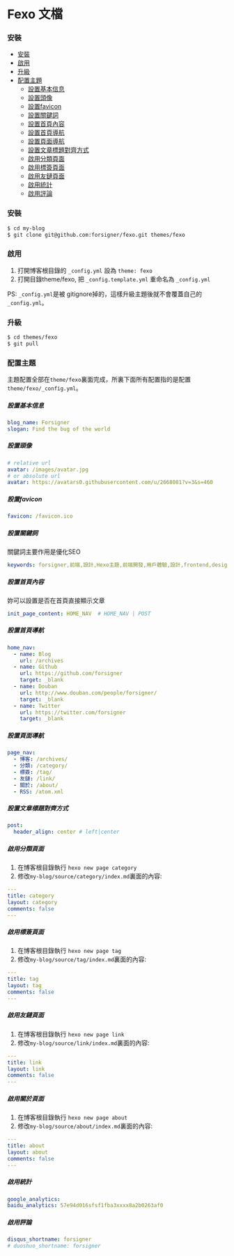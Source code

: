 # Fexo 文檔

### 安裝
- [安裝](#安裝)
- [啟用](#啟用)
- [升級](#升級)
- [配置主題](#配置主題)
  - [設置基本信息](#設置基本信息)
  - [設置頭像](#設置頭像)
  - [設置favicon](#設置favicon)
  - [設置關鍵詞](#設置關鍵詞)
  - [設置首頁內容](#設置首頁內容)
  - [設置首頁導航](#設置首頁導航)
  - [設置頁面導航](#設置頁面導航)
  - [設置文章標題對齊方式](#設置文章標題對齊方式)
  - [啟用分類頁面](#啟用分類頁面)
  - [啟用標簽頁面](#啟用標簽頁面)
  - [啟用友鏈頁面](#啟用友鏈頁面)
  - [啟用統計](#啟用統計)
  - [啟用評論](#啟用評論)


### 安裝

```bash
$ cd my-blog
$ git clone git@github.com:forsigner/fexo.git themes/fexo
```

### 啟用

1. 打開博客根目錄的 `_config.yml` 設為 `theme: fexo`
2. 打開目錄theme/fexo, 把 `_config.template.yml` 重命名為 `_config.yml`

PS: `_config.yml`是被 gitignore掉的，這樣升級主題後就不會覆蓋自己的`_config.yml`。

### 升級

```bash
$ cd themes/fexo
$ git pull
```

### 配置主題

主題配置全部在`theme/fexo`裏面完成，所裏下面所有配置指的是配置`theme/fexo/_config.yml`。

##### 設置基本信息
```yml
blog_name: Forsigner
slogan: Find the bug of the world
```

##### 設置頭像

``` yml
# relative url
avatar: /images/avatar.jpg
# or absolute url
avatar: https://avatars0.githubusercontent.com/u/2668081?v=3&s=460
```

##### 設置favicon

``` yml
favicon: /favicon.ico
```

##### 設置關鍵詞

關鍵詞主要作用是優化SEO

```yml
keywords: forsigner,前端,設計,Hexo主題,前端開發,用戶體驗,設計,frontend,design,nodejs,JavaScript
```

##### 設置首頁內容

妳可以設置是否在首頁直接顯示文章

```yml
init_page_content: HOME_NAV  # HOME_NAV | POST
```

##### 設置首頁導航

```yml
home_nav:
  - name: Blog
    url: /archives
  - name: Github
    url: https://github.com/forsigner
    target: _blank
  - name: Douban
    url: http://www.douban.com/people/forsigner/
    target: _blank
  - name: Twitter
    url: https://twitter.com/forsigner
    target: _blank

```

##### 設置頁面導航

```yml
page_nav:
  - 博客: /archives/
  - 分類: /category/
  - 標簽: /tag/
  - 友鏈: /link/
  - 關於: /about/
  - RSS: /atom.xml
```

##### 設置文章標題對齊方式

```yml
post:
  header_align: center # left|center
```

##### 啟用分類頁面

1. 在博客根目錄執行 `hexo new page category`
2. 修改`my-blog/source/category/index.md`裏面的內容:

```yml
---
title: category
layout: category
comments: false
---
```

##### 啟用標簽頁面

1. 在博客根目錄執行 `hexo new page tag`
2. 修改`my-blog/source/tag/index.md`裏面的內容:

```yml
---
title: tag
layout: tag
comments: false
---
```

##### 啟用友鏈頁面

1. 在博客根目錄執行 `hexo new page link`
2. 修改`my-blog/source/link/index.md`裏面的內容:

```yml
---
title: link
layout: link
comments: false
---
```

##### 啟用關於頁面

1. 在博客根目錄執行 `hexo new page about`
2. 修改`my-blog/source/about/index.md`裏面的內容:

```yml
---
title: about
layout: about
comments: false
---
```

##### 啟用統計

```yml
google_analytics:
baidu_analytics: 57e94d016sfsf1fba3xxxx8a2b0263af0
```

##### 啟用評論

```yml
disqus_shortname: forsigner
# duoshuo_shortname: forsigner
```

